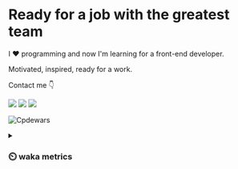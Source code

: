 # Ready for a job with the greatest team

I :heart: programming and now I'm learning for a front-end developer.

Motivated, inspired, ready for a work.

Contact me :point_down:

<a href="https://vk.com/pppershin"><img src="https://img.shields.io/badge/VK--red?style=social&logo=vk"></a>
<a href="https://t.me/pppershin"><img src="https://img.shields.io/badge/telegram--red?style=social&logo=telegram"></a>
<a href="mailto:pershin.daniil.e@gmail.com"><img src="https://img.shields.io/badge/Gmail--red?style=social&logo=gmail"></a>
<!-- <a href=""><img src="https://img.shields.io/badge/blog--red?style=social"></a>
</p> -->

![Cpdewars](https://www.codewars.com/users/DANPER/badges/small)

<details><summary><h3> ⏲️ waka metrics </h3></summary>
<p>

  <!--START_SECTION:waka-->
![Code Time](http://img.shields.io/badge/Code%20Time-15%20hrs%2037%20mins-blue)

![Profile Views](http://img.shields.io/badge/Profile%20Views-211-blue)

**🐱 My GitHub Data** 

> 🏆 231 Contributions in the Year 2022
 > 
> 📦 3.2 kB Used in GitHub's Storage 
 > 
> 🚫 Not Opted to Hire
 > 
> 📜 8 Public Repositories 
 > 
> 🔑 5 Private Repositories  
 > 
**I'm an Early 🐤** 

```text
🌞 Morning    11 commits     █░░░░░░░░░░░░░░░░░░░░░░░░   4.33% 
🌆 Daytime    121 commits    ████████████░░░░░░░░░░░░░   47.64% 
🌃 Evening    79 commits     ███████░░░░░░░░░░░░░░░░░░   31.1% 
🌙 Night      43 commits     ████░░░░░░░░░░░░░░░░░░░░░   16.93%

```
📅 **I'm Most Productive on Sunday** 

```text
Monday       34 commits     ███░░░░░░░░░░░░░░░░░░░░░░   13.39% 
Tuesday      31 commits     ███░░░░░░░░░░░░░░░░░░░░░░   12.2% 
Wednesday    41 commits     ████░░░░░░░░░░░░░░░░░░░░░   16.14% 
Thursday     48 commits     ████░░░░░░░░░░░░░░░░░░░░░   18.9% 
Friday       33 commits     ███░░░░░░░░░░░░░░░░░░░░░░   12.99% 
Saturday     18 commits     █░░░░░░░░░░░░░░░░░░░░░░░░   7.09% 
Sunday       49 commits     ████░░░░░░░░░░░░░░░░░░░░░   19.29%

```


📊 **This Week I Spent My Time On** 

```text
⌚︎ Time Zone: Europe/Moscow

💬 Programming Languages: 
Lua                      3 hrs 26 mins       ██████████████░░░░░░░░░░░   56.44% 
JavaScript               41 mins             ██░░░░░░░░░░░░░░░░░░░░░░░   11.25% 
Other                    36 mins             ██░░░░░░░░░░░░░░░░░░░░░░░   9.89% 
netrw                    28 mins             ██░░░░░░░░░░░░░░░░░░░░░░░   7.67% 
Text                     22 mins             █░░░░░░░░░░░░░░░░░░░░░░░░   6.19%

🔥 Editors: 
Neovim                   5 hrs 45 mins       ███████████████████████░░   94.41% 
VS Code                  20 mins             █░░░░░░░░░░░░░░░░░░░░░░░░   5.59%

🐱‍💻 Projects: 
.dotfiles                3 hrs 58 mins       ████████████████░░░░░░░░░   65.08% 
Unknown Project          56 mins             ███░░░░░░░░░░░░░░░░░░░░░░   15.44% 
frontend-project-lvl2    38 mins             ██░░░░░░░░░░░░░░░░░░░░░░░   10.43% 
js-practice              20 mins             █░░░░░░░░░░░░░░░░░░░░░░░░   5.6% 
PY4E                     5 mins              ░░░░░░░░░░░░░░░░░░░░░░░░░   1.53%

💻 Operating System: 
Linux                    6 hrs 5 mins        █████████████████████████   100.0%

```

**I Mostly Code in JavaScript** 

```text
JavaScript               4 repos             ███████████░░░░░░░░░░░░░░   44.44% 
HTML                     2 repos             █████░░░░░░░░░░░░░░░░░░░░   22.22% 
Lua                      1 repo              ██░░░░░░░░░░░░░░░░░░░░░░░   11.11% 
Racket                   1 repo              ██░░░░░░░░░░░░░░░░░░░░░░░   11.11% 
Python                   1 repo              ██░░░░░░░░░░░░░░░░░░░░░░░   11.11%

```


**Timeline**

![Chart not found](https://raw.githubusercontent.com/pppershin/pppershin/main/charts/bar_graph.png) 


 Last Updated on 26/08/2022 00:58:21 UTC
<!--END_SECTION:waka-->

</p>
</details>
